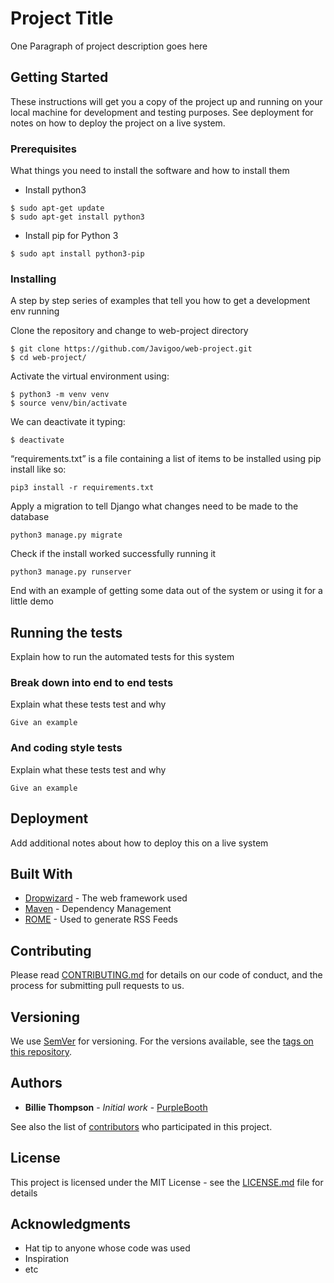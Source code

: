   # Project Title

  One Paragraph of project description goes here

  ## Getting Started

  These instructions will get you a copy of the project up and running on your local machine for development and testing purposes. See deployment for notes on how to deploy the project on a live system.

  ### Prerequisites

  What things you need to install the software and how to install them

  - Install python3
  ```
  $ sudo apt-get update
  $ sudo apt-get install python3
  ```
  - Install pip for Python 3
  ```
  $ sudo apt install python3-pip
  ```

  ### Installing

  A step by step series of examples that tell you how to get a development env running

  Clone the repository and change to web-project directory
  ```
  $ git clone https://github.com/Javigoo/web-project.git
  $ cd web-project/
  ```

  Activate the virtual environment using:
  ```
  $ python3 -m venv venv
  $ source venv/bin/activate
  ```

  We can deactivate it typing:
  ```
  $ deactivate
  ```

  “requirements.txt” is a file containing a list of items to be installed using pip
  install like so:
  ```
  pip3 install -r requirements.txt
  ```

  Apply a migration to tell Django what changes need to be made to the database
  ```
  python3 manage.py migrate
  ```

  Check if the install worked successfully running it
  ```
  python3 manage.py runserver
  ```

  End with an example of getting some data out of the system or using it for a little demo

  ## Running the tests

  Explain how to run the automated tests for this system

  ### Break down into end to end tests

  Explain what these tests test and why

  ```
  Give an example
  ```

  ### And coding style tests

  Explain what these tests test and why

  ```
  Give an example
  ```

  ## Deployment

  Add additional notes about how to deploy this on a live system

  ## Built With

  * [Dropwizard](http://www.dropwizard.io/1.0.2/docs/) - The web framework used
  * [Maven](https://maven.apache.org/) - Dependency Management
  * [ROME](https://rometools.github.io/rome/) - Used to generate RSS Feeds

  ## Contributing

  Please read [CONTRIBUTING.md](https://gist.github.com/PurpleBooth/b24679402957c63ec426) for details on our code of conduct, and the process for submitting pull requests to us.

  ## Versioning

  We use [SemVer](http://semver.org/) for versioning. For the versions available, see the [tags on this repository](https://github.com/your/project/tags).

  ## Authors

  * **Billie Thompson** - *Initial work* - [PurpleBooth](https://github.com/PurpleBooth)

  See also the list of [contributors](https://github.com/your/project/contributors) who participated in this project.

  ## License

  This project is licensed under the MIT License - see the [LICENSE.md](LICENSE.md) file for details

  ## Acknowledgments

  * Hat tip to anyone whose code was used
  * Inspiration
  * etc
